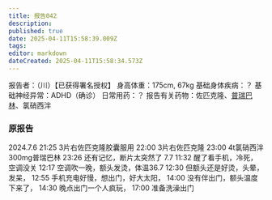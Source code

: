 ```yaml
---
title: 报告042
description: 
published: true
date: 2025-04-11T15:58:39.009Z
tags: 
editor: markdown
dateCreated: 2025-04-11T15:58:34.573Z
---
```


报告者：（川）【已获得署名授权】
身高体重：175cm, 67kg
基础身体疾病：？
基础神经异常：ADHD（确诊）
日常用药：？
报告有关药物：佐匹克隆、[普瑞巴林](/PR80/)、氯硝西泮

### 原报告
2024.7.6
21:25 3片右佐匹克隆胶囊服用
22:00 3片右佐匹克隆
23:00 4t氯硝西泮300mg普瑞巴林
23:26 还有记忆，断片太突然了
7.7 11:32 醒了看手机，冷死，空调没关
12:17 空调吹一晚，额头发烫，体温36.7
12:30 但额头还是好烫，头晕，发呆，
12:55 手机充电好慢，想出门，好大太阳，
14:00 没有伴出门，额头温度下来了，
14:30 晚点出门一个人疯玩，
17:00 准备洗澡出门

